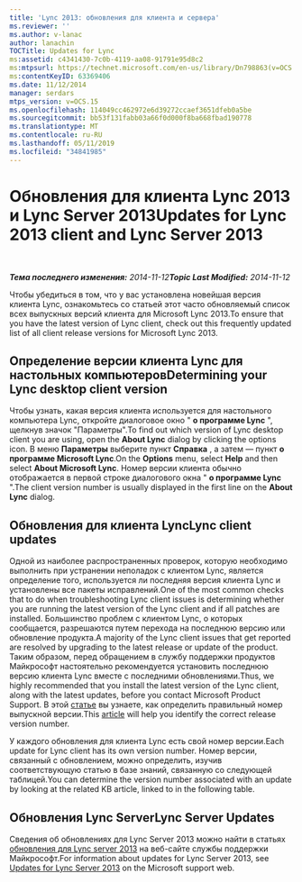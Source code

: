 ```yaml
---
title: 'Lync 2013: обновления для клиента и сервера'
ms.reviewer: ''
ms.author: v-lanac
author: lanachin
TOCTitle: Updates for Lync
ms:assetid: c4341430-7c0b-4119-aa08-91791e95d8c2
ms:mtpsurl: https://technet.microsoft.com/en-us/library/Dn798863(v=OCS.15)
ms:contentKeyID: 63369406
ms.date: 11/12/2014
manager: serdars
mtps_version: v=OCS.15
ms.openlocfilehash: 114049cc462972e6d39272ccaef3651dfeb0a5be
ms.sourcegitcommit: bb53f131fabb03a66f0d000f8ba668fbad190778
ms.translationtype: MT
ms.contentlocale: ru-RU
ms.lasthandoff: 05/11/2019
ms.locfileid: "34841985"
---
```

<div data-xmlns="http://www.w3.org/1999/xhtml">

<div class="topic" data-xmlns="http://www.w3.org/1999/xhtml" data-msxsl="urn:schemas-microsoft-com:xslt" data-cs="http://msdn.microsoft.com/en-us/">

<div data-asp="http://msdn2.microsoft.com/asp">

# <a name="updates-for-lync-2013-client-and-lync-server-2013"></a><span data-ttu-id="8a778-102">Обновления для клиента Lync 2013 и Lync Server 2013</span><span class="sxs-lookup"><span data-stu-id="8a778-102">Updates for Lync 2013 client and Lync Server 2013</span></span>

</div>

<div id="mainSection">

<div id="mainBody">

<span> </span>

<span data-ttu-id="8a778-103">_**Тема последнего изменения:** 2014-11-12_</span><span class="sxs-lookup"><span data-stu-id="8a778-103">_**Topic Last Modified:** 2014-11-12_</span></span>

<span data-ttu-id="8a778-104">Чтобы убедиться в том, что у вас установлена новейшая версия клиента Lync, ознакомьтесь со статьей этот часто обновляемый список всех выпускных версий клиента для Microsoft Lync 2013.</span><span class="sxs-lookup"><span data-stu-id="8a778-104">To ensure that you have the latest version of Lync client, check out this frequently updated list of all client release versions for Microsoft Lync 2013.</span></span>

<div>

## <a name="determining-your-lync-desktop-client-version"></a><span data-ttu-id="8a778-105">Определение версии клиента Lync для настольных компьютеров</span><span class="sxs-lookup"><span data-stu-id="8a778-105">Determining your Lync desktop client version</span></span>

<span data-ttu-id="8a778-106">Чтобы узнать, какая версия клиента используется для настольного компьютера Lync, откройте диалоговое окно " **о программе Lync** ", щелкнув значок "Параметры".</span><span class="sxs-lookup"><span data-stu-id="8a778-106">To find out which version of Lync desktop client you are using, open the **About Lync** dialog by clicking the options icon.</span></span> <span data-ttu-id="8a778-107">В меню **Параметры** выберите пункт **Справка** , а затем — пункт **о программе Microsoft Lync**.</span><span class="sxs-lookup"><span data-stu-id="8a778-107">On the **Options** menu, select **Help** and then select **About Microsoft Lync**.</span></span> <span data-ttu-id="8a778-108">Номер версии клиента обычно отображается в первой строке диалогового окна " **о программе Lync** ".</span><span class="sxs-lookup"><span data-stu-id="8a778-108">The client version number is usually displayed in the first line on the **About Lync** dialog.</span></span>

</div>

<div>

## <a name="lync-client-updates"></a><span data-ttu-id="8a778-109">Обновления для клиента Lync</span><span class="sxs-lookup"><span data-stu-id="8a778-109">Lync client updates</span></span>

<span data-ttu-id="8a778-110">Одной из наиболее распространенных проверок, которую необходимо выполнить при устранении неполадок с клиентом Lync, является определение того, используется ли последняя версия клиента Lync и установлены все пакеты исправлений.</span><span class="sxs-lookup"><span data-stu-id="8a778-110">One of the most common checks that to do when troubleshooting Lync client issues is determining whether you are running the latest version of the Lync client and if all patches are installed.</span></span> <span data-ttu-id="8a778-111">Большинство проблем с клиентом Lync, о которых сообщается, разрешаются путем перехода на последнюю версию или обновление продукта.</span><span class="sxs-lookup"><span data-stu-id="8a778-111">A majority of the Lync client issues that get reported are resolved by upgrading to the latest release or update of the product.</span></span> <span data-ttu-id="8a778-112">Таким образом, перед обращением в службу поддержки продуктов Майкрософт настоятельно рекомендуется установить последнюю версию клиента Lync вместе с последними обновлениями.</span><span class="sxs-lookup"><span data-stu-id="8a778-112">Thus, we highly recommended that you install the latest version of the Lync client, along with the latest updates, before you contact Microsoft Product Support.</span></span> <span data-ttu-id="8a778-113">В этой [статье](https://docs.microsoft.com/SkypeForBusiness/sfb-client-updates#lync-2013-client-updates) вы узнаете, как определить правильный номер выпускной версии.</span><span class="sxs-lookup"><span data-stu-id="8a778-113">This [article](https://docs.microsoft.com/SkypeForBusiness/sfb-client-updates#lync-2013-client-updates) will help you identify the correct release version number.</span></span>

<span data-ttu-id="8a778-114">У каждого обновления для клиента Lync есть свой номер версии.</span><span class="sxs-lookup"><span data-stu-id="8a778-114">Each update for Lync client has its own version number.</span></span> <span data-ttu-id="8a778-115">Номер версии, связанный с обновлением, можно определить, изучив соответствующую статью в базе знаний, связанную со следующей таблицей.</span><span class="sxs-lookup"><span data-stu-id="8a778-115">You can determine the version number associated with an update by looking at the related KB article, linked to in the following table.</span></span>

</div>

<div>

## <a name="lync-server-updates"></a><span data-ttu-id="8a778-116">Обновления Lync Server</span><span class="sxs-lookup"><span data-stu-id="8a778-116">Lync Server Updates</span></span>

<span data-ttu-id="8a778-117">Сведения об обновлениях для Lync Server 2013 можно найти в статьях [обновления для Lync server 2013](https://support.microsoft.com/help/2809243/updates-for-lync-server-2013) на веб-сайте службы поддержки Майкрософт.</span><span class="sxs-lookup"><span data-stu-id="8a778-117">For information about updates for Lync Server 2013, see [Updates for Lync Server 2013](https://support.microsoft.com/help/2809243/updates-for-lync-server-2013) on the Microsoft support web.</span></span>

</div>

</div>

<span> </span>

</div>

</div>

</div>

